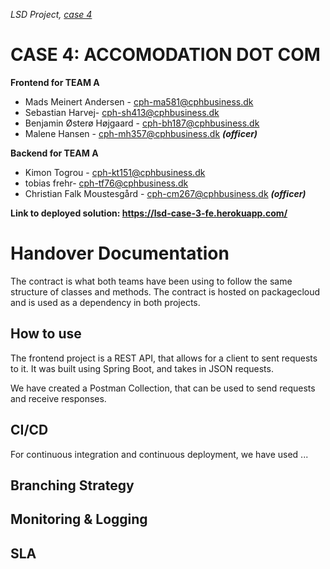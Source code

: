 _LSD Project, [case 4](https://datsoftlyngby.github.io/soft2020fall/resources/da1526ac-case-4.pdf)_

# CASE 4: ACCOMODATION DOT COM


**Frontend for TEAM A**

* Mads Meinert Andersen - <cph-ma581@cphbusiness.dk>
* Sebastian Harvej- <cph-sh413@cphbusiness.dk>
* Benjamin Østerø Højgaard - <cph-bh187@cphbusiness.dk>
* Malene Hansen - <cph-mh357@cphbusiness.dk>  ***(officer)***

**Backend for TEAM A**

* Kimon Togrou - <cph-kt151@cphbusiness.dk>
* tobias frehr- <cph-tf76@cphbusiness.dk>
* Christian Falk Moustesgård - <cph-cm267@cphbusiness.dk>  ***(officer)***


**Link to deployed solution: https://lsd-case-3-fe.herokuapp.com/**




# Handover Documentation
 

The contract is what both teams have been using to follow the same structure of classes and methods. The contract is hosted on packagecloud and is used as a dependency in both projects.

## How to use

The frontend project is a REST API, that allows for a client to sent requests to it. It was built using Spring Boot, and takes in JSON requests.

We have created a Postman Collection, that can be used to send requests and receive responses.

## CI/CD
For continuous integration and continuous deployment, we have used ...

## Branching Strategy


## Monitoring & Logging

## SLA 
